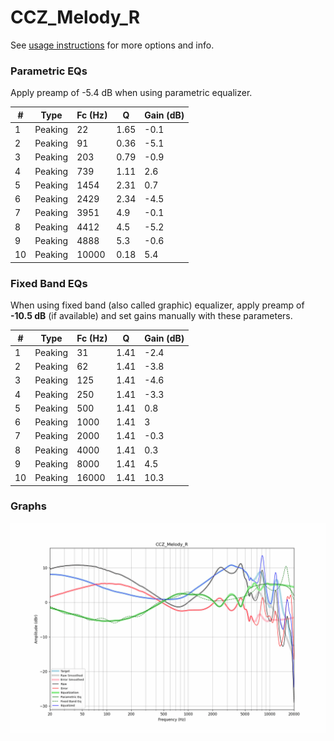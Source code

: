 # CCZ_Melody_R
See [usage instructions](https://github.com/jaakkopasanen/AutoEq#usage) for more options and info.

### Parametric EQs
Apply preamp of -5.4 dB when using parametric equalizer.

|   # | Type    |   Fc (Hz) |    Q |   Gain (dB) |
|-----|---------|-----------|------|-------------|
|   1 | Peaking |        22 | 1.65 |        -0.1 |
|   2 | Peaking |        91 | 0.36 |        -5.1 |
|   3 | Peaking |       203 | 0.79 |        -0.9 |
|   4 | Peaking |       739 | 1.11 |         2.6 |
|   5 | Peaking |      1454 | 2.31 |         0.7 |
|   6 | Peaking |      2429 | 2.34 |        -4.5 |
|   7 | Peaking |      3951 | 4.9  |        -0.1 |
|   8 | Peaking |      4412 | 4.5  |        -5.2 |
|   9 | Peaking |      4888 | 5.3  |        -0.6 |
|  10 | Peaking |     10000 | 0.18 |         5.4 |

### Fixed Band EQs
When using fixed band (also called graphic) equalizer, apply preamp of **-10.5 dB** (if available) and set gains manually with these parameters.

|   # | Type    |   Fc (Hz) |    Q |   Gain (dB) |
|-----|---------|-----------|------|-------------|
|   1 | Peaking |        31 | 1.41 |        -2.4 |
|   2 | Peaking |        62 | 1.41 |        -3.8 |
|   3 | Peaking |       125 | 1.41 |        -4.6 |
|   4 | Peaking |       250 | 1.41 |        -3.3 |
|   5 | Peaking |       500 | 1.41 |         0.8 |
|   6 | Peaking |      1000 | 1.41 |         3   |
|   7 | Peaking |      2000 | 1.41 |        -0.3 |
|   8 | Peaking |      4000 | 1.41 |         0.3 |
|   9 | Peaking |      8000 | 1.41 |         4.5 |
|  10 | Peaking |     16000 | 1.41 |        10.3 |

### Graphs
![](./CCZ_Melody_R.png)
